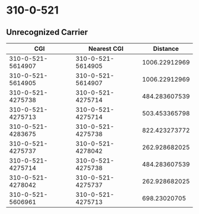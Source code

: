 # 310-0-521
## Unrecognized Carrier


| CGI | Nearest CGI | Distance |
|-----|-------------|----------|
| 310-0-521-5614907 | 310-0-521-5614905 | 1006.22912969 |
| 310-0-521-5614905 | 310-0-521-5614907 | 1006.22912969 |
| 310-0-521-4275738 | 310-0-521-4275714 | 484.283607539 |
| 310-0-521-4275713 | 310-0-521-4275714 | 503.453365798 |
| 310-0-521-4283675 | 310-0-521-4275738 | 822.423273772 |
| 310-0-521-4275737 | 310-0-521-4278042 | 262.928682025 |
| 310-0-521-4275714 | 310-0-521-4275738 | 484.283607539 |
| 310-0-521-4278042 | 310-0-521-4275737 | 262.928682025 |
| 310-0-521-5606961 | 310-0-521-4275713 | 698.23020705 |
